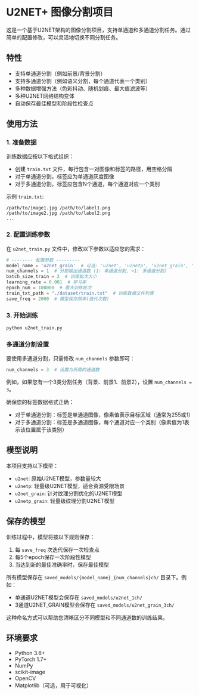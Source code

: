 # U2NET+ 图像分割项目

这是一个基于U2NET架构的图像分割项目，支持单通道和多通道分割任务。通过简单的配置修改，可以灵活地切换不同分割任务。

## 特性

- 支持单通道分割（例如前景/背景分割）
- 支持多通道分割（例如语义分割，每个通道代表一个类别）
- 多种数据增强方法（色彩抖动、随机划痕、最大值滤波等）
- 多种U2NET网络结构变体
- 自动保存最佳模型和阶段性检查点

## 使用方法

### 1. 准备数据

训练数据应按以下格式组织：
- 创建 `train.txt` 文件，每行包含一对图像和标签的路径，用空格分隔
- 对于单通道分割，标签应为单通道灰度图像
- 对于多通道分割，标签应包含N个通道，每个通道对应一个类别

示例 `train.txt`:
```
/path/to/image1.jpg /path/to/label1.png
/path/to/image2.jpg /path/to/label2.png
...
```

### 2. 配置训练参数

在 `u2net_train.py` 文件中，修改以下参数以适应您的需求：

```python
# -------- 配置参数 ---------
model_name = 'u2net_grain'  # 可选: 'u2net', 'u2netp', 'u2net_grain', 'u2netp_grain'
num_channels = 1  # 分割输出通道数 (1: 单通道分割, >1: 多通道分割)
batch_size_train = 2  # 训练批次大小
learning_rate = 0.001  # 学习率
epoch_num = 100000  # 最大训练轮次
train_txt_path = "./dataset/train.txt"  # 训练数据文件列表
save_freq = 2000  # 模型保存频率(迭代次数)
```

### 3. 开始训练

```bash
python u2net_train.py
```

### 多通道分割设置

要使用多通道分割，只需修改 `num_channels` 参数即可：

```python
num_channels = 3  # 设置为所需的通道数
```

例如，如果您有一个3类分割任务（背景、前景1、前景2），设置 `num_channels = 3`。

确保您的标签数据格式正确：
- 对于单通道分割：标签是单通道图像，像素值表示目标区域（通常为255或1）
- 对于多通道分割：标签是多通道图像，每个通道对应一个类别（像素值为1表示该位置属于该类别）

## 模型说明

本项目支持以下模型：

- `u2net`: 原始U2NET模型，参数量较大
- `u2netp`: 轻量级U2NET模型，适合资源受限场景
- `u2net_grain`: 针对纹理分割优化的U2NET模型
- `u2netp_grain`: 轻量级纹理分割U2NET模型

## 保存的模型

训练过程中，模型将按以下规则保存：

1. 每 `save_freq` 次迭代保存一次检查点
2. 每5个epoch保存一次阶段性模型
3. 当达到新的最佳准确率时，保存最佳模型

所有模型保存在 `saved_models/{model_name}_{num_channels}ch/` 目录下。例如：
- 单通道U2NET模型会保存在 `saved_models/u2net_1ch/`
- 3通道U2NET_GRAIN模型会保存在 `saved_models/u2net_grain_3ch/`

这种命名方式可以帮助您清晰区分不同模型和不同通道数的训练结果。

## 环境要求

- Python 3.6+
- PyTorch 1.7+
- NumPy
- scikit-image
- OpenCV
- Matplotlib（可选，用于可视化） 